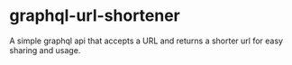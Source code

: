 # graphql-url-shortener
A simple graphql api that accepts a URL and returns a shorter url for easy sharing and usage.
